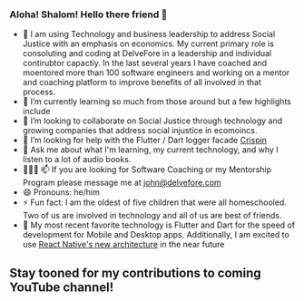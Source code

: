 ### Aloha! Shalom! Hello there friend 👋


- 🔭 I am using Technology and business leadership to address Social Justice with an emphasis on economics. My current primary role is consoluting and coding at DelveFore in a leadership and individual contirubtor capactiy. In the last several years I have coached and moentored more than 100 software engineers and working on a mentor and coaching platform to improve benefits of all involved in that process.
- 🌱 I’m currently learning so much from those around but a few highlights include 
- 👯 I’m looking to collaborate on Social Justice through technology and growing companies that address social injustice in ecomoincs.
- 🤔 I’m looking for help with the Flutter / Dart logger facade [Crispin](https://docs.page/delvefore/crispin)
- 💬 Ask me about what I'm learning, my current technology, and why I listen to a lot of audio books.
- 🧑‍🤝‍🧑 📫 If you are looking for Software Coaching or my Mentorship Program please message me at john@delvefore.com
- 😄 Pronouns: he/him
- ⚡ Fun fact: I am the oldest of five children that were all homeschooled. Two of us are involved in technology and all of us are best of friends.
- 🤖 My most recent favorite technology is Flutter and Dart for the speed of development for Mobile and Desktop apps. Additionally, I am excited to use [React Native's new architecture](https://reactnative.dev/docs/the-new-architecture/why) in the near future


## Stay tooned for my contributions to coming YouTube channel!

